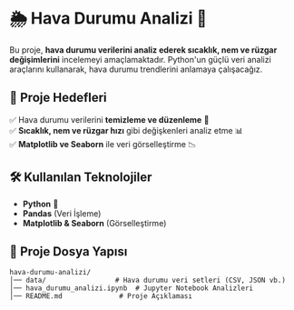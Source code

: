 # 🌦 Hava Durumu Analizi 🚀

Bu proje, **hava durumu verilerini analiz ederek sıcaklık, nem ve rüzgar değişimlerini** incelemeyi amaçlamaktadır. Python'un güçlü veri analizi araçlarını kullanarak, hava durumu trendlerini anlamaya çalışacağız.

## 📌 Proje Hedefleri
✅ Hava durumu verilerini **temizleme ve düzenleme** 🧼  
✅ **Sıcaklık, nem ve rüzgar hızı** gibi değişkenleri analiz etme 📊  
✅ **Matplotlib ve Seaborn** ile veri görselleştirme 📉  

## 🛠 Kullanılan Teknolojiler
- **Python** 🐍
- **Pandas** (Veri İşleme)
- **Matplotlib & Seaborn** (Görselleştirme)

## 📂 Proje Dosya Yapısı
```
hava-durumu-analizi/
│── data/                 # Hava durumu veri setleri (CSV, JSON vb.)
│── hava_durumu_analizi.ipynb  # Jupyter Notebook Analizleri
│── README.md              # Proje Açıklaması
```
